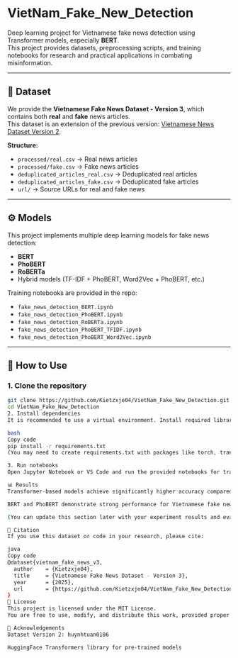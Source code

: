 # VietNam_Fake_New_Detection

Deep learning project for Vietnamese fake news detection using Transformer models, especially **BERT**.  
This project provides datasets, preprocessing scripts, and training notebooks for research and practical applications in combating misinformation.  

---

## 📌 Dataset

We provide the **Vietnamese Fake News Dataset - Version 3**, which contains both **real** and **fake** news articles.  
This dataset is an extension of the previous version: [Vietnamese News Dataset Version 2](https://github.com/huynhtuan0106/Vietnamese-News-Dataset-Version2).

**Structure:**
- `processed/real.csv` → Real news articles
- `processed/fake.csv` → Fake news articles
- `deduplicated_articles_real.csv` → Deduplicated real articles
- `deduplicated_articles_fake.csv` → Deduplicated fake articles
- `url/` → Source URLs for real and fake news

---

## ⚙️ Models

This project implements multiple deep learning models for fake news detection:
- **BERT**
- **PhoBERT**
- **RoBERTa**
- Hybrid models (TF-IDF + PhoBERT, Word2Vec + PhoBERT, etc.)

Training notebooks are provided in the repo:
- `fake_news_detection_BERT.ipynb`
- `fake_news_detection_PhoBERT.ipynb`
- `fake_news_detection_RoBERTa.ipynb`
- `fake_news_detection_PhoBERT_TFIDF.ipynb`
- `fake_news_detection_PhoBERT_Word2Vec.ipynb`

---

## 🚀 How to Use

### 1. Clone the repository
```bash
git clone https://github.com/Kietzxje04/VietNam_Fake_New_Detection.git
cd VietNam_Fake_New_Detection
2. Install dependencies
It is recommended to use a virtual environment. Install required libraries:

bash
Copy code
pip install -r requirements.txt
(You may need to create requirements.txt with packages like torch, transformers, scikit-learn, pandas, etc.)

3. Run notebooks
Open Jupyter Notebook or VS Code and run the provided notebooks for training and evaluation.

📊 Results
Transformer-based models achieve significantly higher accuracy compared to traditional methods.

BERT and PhoBERT demonstrate strong performance for Vietnamese fake news detection.

(You can update this section later with your experiment results and evaluation metrics like Accuracy, F1-score, etc.)

📖 Citation
If you use this dataset or code in your research, please cite:

java
Copy code
@dataset{vietnam_fake_news_v3,
  author    = {Kietzxje04},
  title     = {Vietnamese Fake News Dataset - Version 3},
  year      = {2025},
  url       = {https://github.com/Kietzxje04/VietNam_Fake_New_Detection}
}
📜 License
This project is licensed under the MIT License.
You are free to use, modify, and distribute this work, provided proper attribution is given.

🙌 Acknowledgements
Dataset Version 2: huynhtuan0106

HuggingFace Transformers library for pre-trained models
